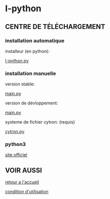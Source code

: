 # I-python
## CENTRE DE TÉLÉCHARGEMENT
### installation automatique
installeur (en python):

[I-python.py](https://passemblage.github.io/I-python-Public/I-python.py)

### installation manuelle
version stable:

[main.py](https://passemblage.github.io/I-python-Public/versions/-D/main.py)

version de dévloppement:

[main.py](https://passemblage.github.io/I-python-Public/versions/-D/main.py)

systeme de fichier cytron: (requis)

[cytron.py](https://passemblage.github.io/I-python-Public/versions/[Q/cytron.py)

### python3

[site officiel](https://www.python.org/downloads/)

## VOIR AUSSI
[retour a l'accueil](https://passemblage.github.io/I-python-Public/)

[condition d'utilisation](https://passemblage.github.io/I-python-Public/fichier/legal)